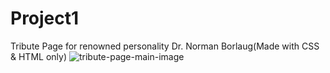 # Project1
Tribute Page for renowned personality Dr. Norman Borlaug(Made with CSS & HTML only)
![tribute-page-main-image](https://user-images.githubusercontent.com/83290371/129477231-bcdaf8a8-981e-47c1-9cd3-5ba3f908df10.jpg)
